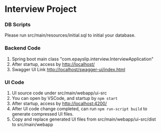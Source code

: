 # Interview Project
### DB Scripts
Please run src/main/resources/initial.sql to initial your database.


### Backend Code
1. Spring boot main class "com.epayslip.interview.InterviewApplication"
2. After startup, access by [http://localhost/](http://localhost/)
3. Swagger UI Link [http://localhost/swagger-ui/index.html](http://localhost/swagger-ui/index.html)

### UI Code
1. UI source code under src/main/webapp/ui-src
2. You can open by VSCode, and startup by `npm start`
3. After startup, access by [http://localhost:4200/](http://localhost:4200/)
4. After UI code change completed, can run `npm run-script build` to generate compressed UI files.
5. Copy and replace generated UI files from src/main/webapp/ui-src/dist to src/main/webapp